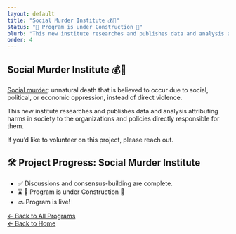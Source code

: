 ```yaml
---
layout: default
title: "Social Murder Institute 💰🔪"
status: "🚧 Program is under Construction 🚧"
blurb: "This new institute researches and publishes data and analysis attributing harms in society to the organizations and policies directly responsible for them."
order: 4
---
```


## Social Murder Institute 💰🔪

[Social murder](https://en.wikipedia.org/wiki/Social_murder): unnatural death that is believed to occur due to social, political, or economic oppression, instead of direct violence.

This new institute researches and publishes data and analysis attributing harms in society to the organizations and policies directly responsible for them.

If you’d like to volunteer on this project, please reach out.


## 🛠️ Project Progress: Social Murder Institute

- ✅ Discussions and consensus-building are complete.
- ⌛ 🚧 Program is under Construction 🚧
- 🔜 Program is live!

[← Back to All Programs](/program/)  
[← Back to Home](/)

